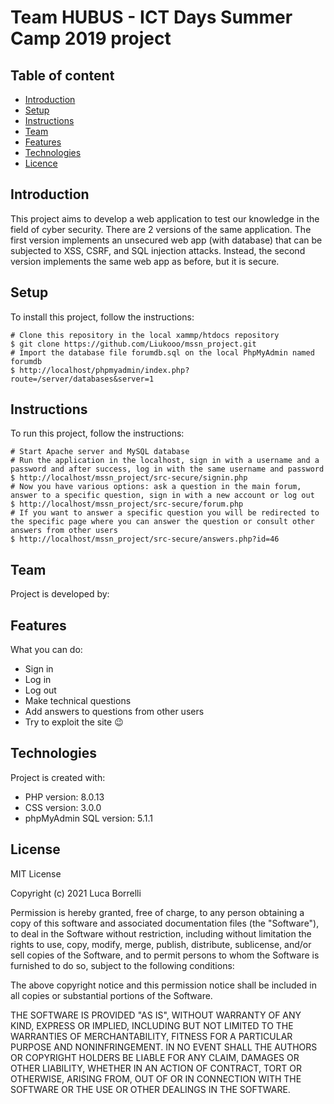 # Team HUBUS - ICT Days Summer Camp 2019 project

## Table of content
* [Introduction](#introduction)
* [Setup](#setup)
* [Instructions](#instructions)
* [Team](#team)
* [Features](#features)
* [Technologies](#technologies)
* [Licence](#license)

## Introduction
This project aims to develop a web application to test our knowledge in the field of cyber security. There are 2 versions of the same application.
The first version implements an unsecured web app (with database) that can be subjected to XSS, CSRF, and SQL injection attacks.
Instead, the second version implements the same web app as before, but it is secure.

## Setup
To install this project, follow the instructions:
```
# Clone this repository in the local xammp/htdocs repository
$ git clone https://github.com/Liukooo/mssn_project.git
# Import the database file forumdb.sql on the local PhpMyAdmin named forumdb
$ http://localhost/phpmyadmin/index.php?route=/server/databases&server=1
```

## Instructions
To run this project, follow the instructions:
```
# Start Apache server and MySQL database
# Run the application in the localhost, sign in with a username and a password and after success, log in with the same username and password
$ http://localhost/mssn_project/src-secure/signin.php
# Now you have various options: ask a question in the main forum, answer to a specific question, sign in with a new account or log out
$ http://localhost/mssn_project/src-secure/forum.php
# If you want to answer a specific question you will be redirected to the specific page where you can answer the question or consult other answers from other users
$ http://localhost/mssn_project/src-secure/answers.php?id=46
```

## Team
Project is developed by:

## Features
What you can do:
* Sign in
* Log in
* Log out
* Make technical questions
* Add answers to questions from other users
* Try to exploit the site :wink:

## Technologies
Project is created with:
* PHP version: 8.0.13
* CSS version: 3.0.0
* phpMyAdmin SQL version: 5.1.1

## License
MIT License

Copyright (c) 2021 Luca Borrelli

Permission is hereby granted, free of charge, to any person obtaining a copy
of this software and associated documentation files (the "Software"), to deal
in the Software without restriction, including without limitation the rights
to use, copy, modify, merge, publish, distribute, sublicense, and/or sell
copies of the Software, and to permit persons to whom the Software is
furnished to do so, subject to the following conditions:

The above copyright notice and this permission notice shall be included in all
copies or substantial portions of the Software.

THE SOFTWARE IS PROVIDED "AS IS", WITHOUT WARRANTY OF ANY KIND, EXPRESS OR
IMPLIED, INCLUDING BUT NOT LIMITED TO THE WARRANTIES OF MERCHANTABILITY,
FITNESS FOR A PARTICULAR PURPOSE AND NONINFRINGEMENT. IN NO EVENT SHALL THE
AUTHORS OR COPYRIGHT HOLDERS BE LIABLE FOR ANY CLAIM, DAMAGES OR OTHER
LIABILITY, WHETHER IN AN ACTION OF CONTRACT, TORT OR OTHERWISE, ARISING FROM,
OUT OF OR IN CONNECTION WITH THE SOFTWARE OR THE USE OR OTHER DEALINGS IN THE
SOFTWARE.